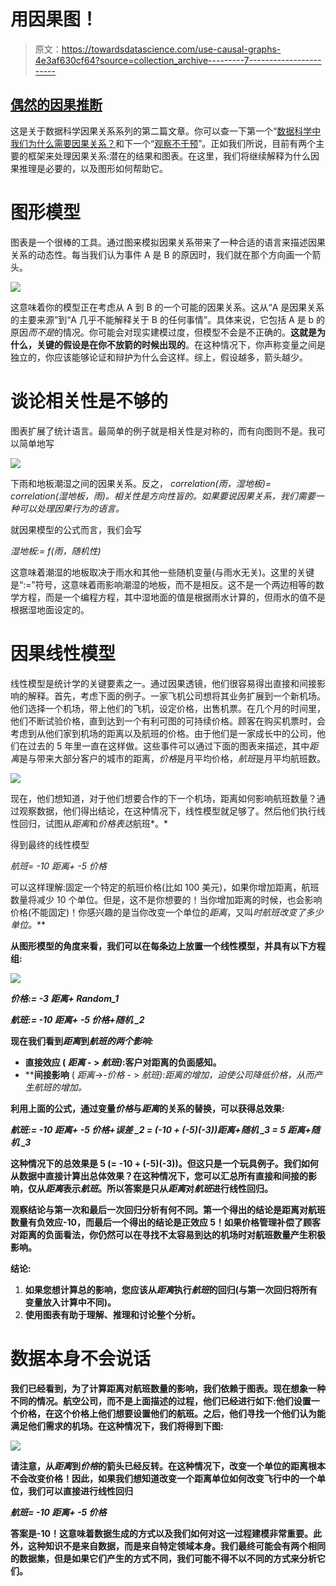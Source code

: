 # 用因果图！

> 原文：<https://towardsdatascience.com/use-causal-graphs-4e3af630cf64?source=collection_archive---------7----------------------->

## [偶然的因果推断](https://towardsdatascience.com/tagged/casual-causal-inference)

这是关于数据科学因果关系系列的第二篇文章。你可以查一下第一个“[数据科学中我们为什么需要因果关系？](https://medium.com/@aleixrvr/why-do-we-need-causality-in-data-science-aec710da021e)和下一个“[观察不干预](/observing-is-not-intervening-9fbd22679f44)”。正如我们所说，目前有两个主要的框架来处理因果关系:潜在的结果和图表。在这里，我们将继续解释为什么因果推理是必要的，以及图形如何帮助它。

# 图形模型

图表是一个很棒的工具。通过图来模拟因果关系带来了一种合适的语言来描述因果关系的动态性。每当我们认为事件 A 是 B 的原因时，我们就在那个方向画一个箭头。

![](img/6b4306e3f5fbfcd7be4f44b642a446a2.png)

这意味着你的模型正在考虑从 A 到 B 的一个可能的因果关系。这从“A 是因果关系的主要来源”到“A 几乎不能解释关于 B 的任何事情”。具体来说，它包括 A 是 b 的原因*而不是*的情况。你可能会对现实建模过度，但模型不会是不正确的。**这就是为什么，关键的假设是在你不放箭的时候出现的**。在这种情况下，你声称变量之间是独立的，你应该能够论证和辩护为什么会这样。综上，假设越多，箭头越少。

# 谈论相关性是不够的

图表扩展了统计语言。最简单的例子就是相关性是对称的，而有向图则不是。我可以简单地写

![](img/75e24de6b99f535fad066e92f7212fc0.png)

下雨和地板潮湿之间的因果关系。反之， *correlation(雨，湿地板)= correlation(湿地板，雨)。相关性是方向性盲的。如果要说因果关系，我们需要一种可以处理因果行为的语言。*

就因果模型的公式而言，我们会写

*湿地板:= f(雨，随机性)*

这意味着潮湿的地板取决于雨水和其他一些随机变量(与雨水无关)。这里的关键是“:=”符号，这意味着雨影响潮湿的地板，而不是相反。这不是一个两边相等的数学方程，而是一个编程方程，其中湿地面的值是根据雨水计算的，但雨水的值不是根据湿地面设定的。

# 因果线性模型

线性模型是统计学的关键要素之一。通过因果透镜，他们很容易得出直接和间接影响的解释。首先，考虑下面的例子。一家飞机公司想将其业务扩展到一个新机场。他们选择一个机场，带上他们的飞机，设定价格，出售机票。在几个月的时间里，他们不断试验价格，直到达到一个有利可图的可持续价格。顾客在购买机票时，会考虑到从他们家到机场的距离以及航班的价格。由于他们是一家成长中的公司，他们在过去的 5 年里一直在这样做。这些事件可以通过下面的图表来描述，其中*距离*是与带来大部分客户的城市的距离，*价格*是月平均价格，*航班*是月平均航班数。

![](img/eb6b2da490a3f037c1a6a5c8c2d3d08e.png)

现在，他们想知道，对于他们想要合作的下一个机场，距离如何影响航班数量？通过观察数据，他们得出结论，在这种情况下，线性模型就足够了。然后他们执行线性回归，试图从*距离*和*价格表达*航班*。*

得到最终的线性模型

*航班= -10 距离+ -5 价格*

可以这样理解:固定一个特定的航班价格(比如 100 美元)，如果你增加距离，航班数量将减少 10 个单位。但是，这不是你想要的！当你增加距离的时候，也会影响价格(不能固定)！你感兴趣的是当你改变一个单位的*距离*，又叫***时*航班*改变了多少单位。***

**从图形模型的角度来看，我们可以在每条边上放置一个线性模型，并具有以下方程组:**

**![](img/b6169996b1d1ee57a605d4b97f09134c.png)**

***价格:= -3 距离+ Random_1***

***航班:= -10 距离+ -5 价格+随机 _2***

**现在我们看到*距离*到*航班的两个影响:***

*   ****直接效应** ( *距离* - > *航班)*:客户对距离的负面感知。**
*   ****间接影响** ( *距离*->-*价格* - > *航班):*距离的增加，迫使公司降低价格，从而产生航班的增加。**

**利用上面的公式，通过变量*价格*与*距离*的关系的替换，可以获得总效果:**

***航班:= -10 距离+ -5 价格+误差 _2 = (-10 + (-5)(-3))距离+随机 _3 = 5 距离+随机 _3***

**这种情况下的总效果是 5 (= -10 + (-5)(-3))。但这只是一个玩具例子。我们如何从数据中直接计算出总体效果？在这种情况下，您可以汇总所有直接和间接的影响，仅从*距离*表示*航班*。所以答案是只从*距离*对*航班*进行线性回归。**

**观察结论与第一次和最后一次回归分析有何不同。第一个得出的结论是距离对航班数量有负效应-10，而最后一个得出的结论是正效应 5！如果价格管理补偿了顾客对距离的负面看法，你仍然可以在寻找不太容易到达的机场时对航班数量产生积极影响。**

**结论:**

1.  **如果您想计算总的影响，您应该从*距离*执行*航班*的回归(与第一次回归将所有变量放入计算中不同)。**
2.  **使用图表有助于理解、推理和讨论整个分析。**

# **数据本身不会说话**

**我们已经看到，为了计算距离对航班数量的影响，我们依赖于图表。现在想象一种不同的情况。航空公司，而不是上面描述的过程，他们已经进行如下:他们设置一个价格，在这个价格上他们想要设置他们的航班。之后，他们寻找一个他们认为能满足他们需求的机场。在这种情况下，我们将得到下图:**

**![](img/93dff7c7e5334626aa20837ebdda3c52.png)**

**请注意，从*距离*到*价格*的箭头已经反转。在这种情况下，改变一个单位的距离根本不会改变价格！因此，如果我们想知道改变一个距离单位如何改变飞行中的一个单位，我们可以直接进行线性回归**

***航班= -10 距离+ -5 价格***

**答案是-10！这意味着数据生成的方式以及我们如何对这一过程建模非常重要。此外，这种知识不是来自数据，而是来自特定领域本身。我们最终可能会有两个相同的数据集，但是如果它们产生的方式不同，我们可能不得不以不同的方式来分析它们。**